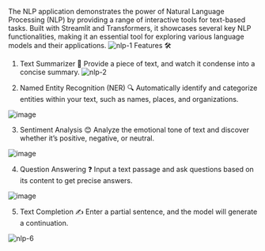 The NLP  application demonstrates the power of Natural Language Processing (NLP) by providing a range of interactive tools for text-based tasks. Built with Streamlit and Transformers, it showcases several key NLP functionalities, making it an essential tool for exploring various language models and their applications.
![nlp-1](https://github.com/user-attachments/assets/a8c2e604-664b-4dcc-ba1d-05d82f3cdc7a)
Features 🛠️
1. Text Summarizer 📝
Provide a piece of text, and watch it condense into a concise summary.
![nlp-2](https://github.com/user-attachments/assets/a9178e72-3ac2-49d7-b14b-ca3104268303)



2. Named Entity Recognition (NER) 🔍
Automatically identify and categorize entities within your text, such as names, places, and organizations.

![image](https://github.com/user-attachments/assets/ea75a08a-2e5d-4759-917e-a38c9770fc50)

3. Sentiment Analysis 😊
Analyze the emotional tone of text and discover whether it’s positive, negative, or neutral.

![image](https://github.com/user-attachments/assets/31b86ea5-77fd-4456-bbd9-88d4d4e97deb)

4. Question Answering ❓
Input a text passage and ask questions based on its content to get precise answers.

![image](https://github.com/user-attachments/assets/8a985e6d-7328-410e-94c1-1295ece6858a)

5. Text Completion ✍️
Enter a partial sentence, and the model will generate a continuation.

![nlp-6](https://github.com/user-attachments/assets/0af125db-6045-4363-bc30-9ba975d245ab)
